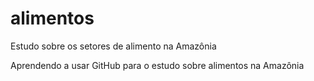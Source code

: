 # alimentos
Estudo sobre os setores de alimento na Amazônia

Aprendendo a usar GitHub para o estudo sobre alimentos na Amazônia
